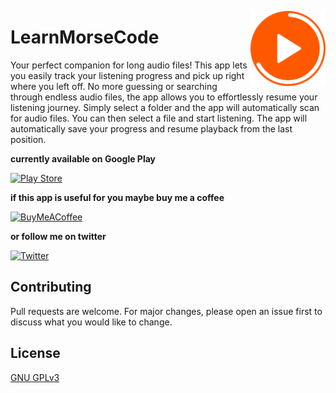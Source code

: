 
<img src="https://github.com/Joshua-M-Schmidt/AudioLibrary/blob/main/assets/icon.png?raw=true" align="right"
     alt="Size Limit logo by Anton Lovchikov" width="120" height="120">

# LearnMorseCode 

Your perfect companion for long audio files! This app lets you easily track your listening progress and pick up right where you left off. No more guessing or searching through endless audio files, the app allows you to effortlessly resume your listening journey.
Simply select a folder and the app will automatically scan for audio files. You can then select a file and start listening. The app will automatically save your progress and resume playback from the last position.


**currently available on Google Play**

[![Play Store](https://img.shields.io/badge/Google_Play-414141?style=for-the-badge&logo=google-play&logoColor=white)]("https://play.google.com/store/apps/details?id=com.nova.audiolibrary")

**if this app is useful for you maybe buy me a coffee**

[![BuyMeACoffee](https://img.shields.io/badge/Buy%20Me%20a%20Coffee-ffdd00?style=for-the-badge&logo=buy-me-a-coffee&logoColor=black)](https://www.buymeacoffee.com/joshuamschmidt)

**or follow me on twitter**

[![Twitter](https://img.shields.io/badge/Twitter-%231DA1F2.svg?style=for-the-badge&logo=Twitter&logoColor=white)](https://twitter.com/WrngPhilosophr)



## Contributing

Pull requests are welcome. For major changes, please open an issue first
to discuss what you would like to change.

## License

[GNU GPLv3](https://choosealicense.com/licenses/gpl-3.0/)

